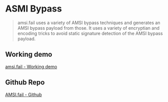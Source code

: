 # ASMI Bypass
> amsi.fail uses a variety of AMSI bypass techniques and generates an AMSI bypass payload from those. It uses a variety of encryptian and encoding tricks to avoid static signature detection of the AMSI bypass payload.

## Working demo
[amsi.fail - Working demo](https://amsi.fail/)

## Github Repo
[AMSI.fail - Github](https://github.com/Flangvik/AMSI.fail)





